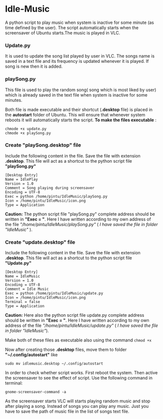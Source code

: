 # Idle-Music
A python script to play music when system is inactive for some minute (as time defined by the user). 
The script automatically starts when the screensaver of Ubuntu starts.The music is played in VLC.

### Update.py
It is used to update the song list played by user in VLC. The songs name is saved in a text file and its frequency
is updated whenever it is played. If song is new then it is added.

### playSong.py
This file is used to play the random song( song which is most liked by user) which is already saved in the text file when
system is inactive for some minutes.

Both file is made executable and their shortcut (**.desktop** file) is placed in the **autostart** folder of Ubuntu. This will
ensure that whenever system reboots it will automatically starts the script. 
**To make the files executable** :
  ```
  chmode +x update.py
  chmode +x playSong.py
  ```
  
### Create "playSong.desktop" file 
Include the following content in the file. Save the file with extension **.desktop**. This file will 
act as a shortcut to the python script file **"playSong.py"**
```
[Desktop Entry]
Name = IdlePlay
Version = 1.0
Comment = Song playing during screensaver
Encoding = UTF-8
Exec = python /home/pintu/IdleMusic/playSong.py
Icon = /home/pintu/IdleMusic/icon.png
Type = Application
```
**Caution:** The python script file "playSong.py" complete address should be written in **"Exec = "**. Here I have written according to my 
own address of the file *"/home/pintu/IdleMusic/playSong.py"* ( *I have saved the file in folder "IdleMusic"* ).

### Create "update.desktop" file
Include the following content in the file. Save the file with extension **.desktop**. This file will 
act as a shortcut to the python script file **"Update.py"**
```
[Desktop Entry]
Name = IdleMusic
Version = 1.0
Encoding = UTF-8
Comment = Idle Music
Exec = python /home/pintu/IdleMusic/update.py
Icon = /home/pintu/IdleMusic/icon.png
Terminal = false
Type = Application
```
**Caution:** Here also the python script file update.py complete address should be written in **"Exec = "**. Here I have written according to my 
own address of the file *"/home/pintu/IdleMusic/update.py"* ( *I have saved the file in folder "IdleMusic"*).

Make both of these files as executable also using the command
  ```chmod +x ```

Now after creating those **.desktop** files, move them to folder **"~/.config/autostart"**  like
  ```
  sudo mv idlemusic.desktop ~/.config/autostart
  ```
  
In order to check whether  script works. First reboot the system. Then active the screensaver to see the effect of script.
Use the following command in terminal:
```
gnome-screensaver-command -a
```
As the screensaver starts VLC will starts playing random music and stop after playing a song. Instead of songs you can play any
music. Just you have to save the path of music file in the list of songs text file.

  
